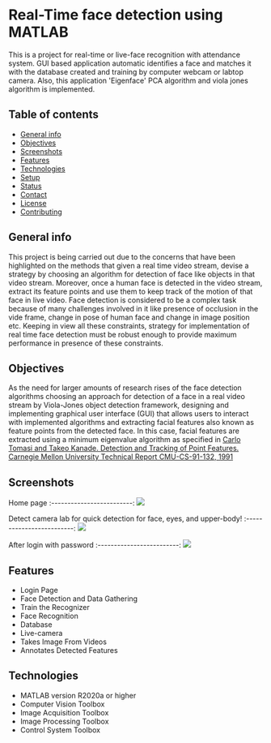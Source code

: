 # Real-Time face detection using MATLAB
This is a project for real-time or live-face recognition with attendance system. GUI based application automatic identifies a face and matches it with the database created and training by computer webcam or labtop camera. Also, this application 'Eigenface' PCA algorithm and viola jones algorithm is implemented.
## Table of contents
* [General info](#general-info)
* [Objectives](#objectives)
* [Screenshots](#screenshots)
* [Features](#features)
* [Technologies](#technologies)
* [Setup](#setup)
* [Status](#status)
* [Contact](#contact)
* [License](#license)
* [Contributing](#contributing)

## General info
This project is being carried out due to the concerns that have been highlighted on
the methods that given a real time video stream, devise a strategy by choosing an algorithm for detection of face like objects in that video stream. Moreover, once a human face is detected in the video stream, extract its feature points and use them to keep track of the motion of that face in live video.
Face detection is considered to be a complex task because of many challenges involved in it like presence of occlusion in the vide frame, change in pose of human face and change in image position etc. Keeping in view all these constraints, strategy for implementation of real time face detection must be robust enough to provide maximum performance in presence of these constraints.

## Objectives
As the need for larger amounts of research rises of the face detection algorithms
choosing an approach for detection of a face in a real video stream by Viola-Jones object detection framework, designing and implementing graphical user interface (GUI) that allows users to interact with implemented algorithms and extracting facial features also known as feature points from the detected face. In this case, facial features are extracted using a minimum eigenvalue algorithm as specified in [Carlo Tomasi and Takeo Kanade. Detection and Tracking of Point Features. Carnegie Mellon University Technical Report CMU-CS-91-132, 1991](https://cecas.clemson.edu/~stb/klt/tomasi-kanade-techreport-1991.pdf)


## Screenshots
Home page
:-------------------------:
![](https://user-images.githubusercontent.com/20365333/127751054-c235a7ca-9010-480e-b527-7f4b347b983a.png)

Detect camera lab for quick detection for face, eyes, and upper-body!
:-------------------------:
![](https://user-images.githubusercontent.com/20365333/127751375-f446b599-07f1-4724-a9ab-5f2f41127f2d.png)

After login with password
:-------------------------:
![](https://user-images.githubusercontent.com/20365333/127751056-19242f3a-7323-44a6-b3d8-0a8a1bd17418.png)

## Features
* Login Page
* Face Detection and Data Gathering
* Train the Recognizer
* Face Recognition
* Database 
* Live-camera
* Takes Image From Videos
* Annotates Detected Features

## Technologies
* MATLAB version R2020a or higher
* Computer Vision Toolbox
* Image Acquisition Toolbox
* Image Processing Toolbox
* Control System Toolbox




